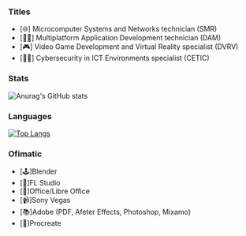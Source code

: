 ### Titles
- [🌐] Microcomputer Systems and Networks technician (SMR)
- [👨‍💻] Multiplatform Application Development technician (DAM)
- [🎮] Video Game Development and Virtual Reality specialist (DVRV)
- [🕵️‍♂️] Cybersecurity in ICT Environments specialist (CETIC)

### Stats
![Anurag's GitHub stats](https://github-readme-stats.vercel.app/api?username=DevEzro&show_icons=true&theme=cobalt) 

### Languages
  [![Top Langs](https://github-readme-stats.vercel.app/api/top-langs/?username=DevEzro&layout=compact&count_private=true&theme=radical)](https://github.com/anuraghazra/github-readme-stats)

### Ofimatic
- [🕹]Blender
- [🎵]FL Studio
- [📄]Office/Libre Office
- [📹]Sony Vegas
- [📚]Adobe (PDF, Afeter Effects, Photoshop, Mixamo)
- [🎨]Procreate
<!--
**DevEzro/DevEzro** is a ✨ _special_ ✨ repository because its `README.md` (this file) appears on your GitHub profile.

Here are some ideas to get you started:

- 🔭 I’m currently working on ...
- 🌱 I’m currently learning ...
- 👯 I’m looking to collaborate on ...
- 🤔 I’m looking for help with ...
- 💬 Ask me about ...
- 📫 How to reach me: ...
- 😄 Pronouns: ...
- ⚡ Fun fact: ...
-->
